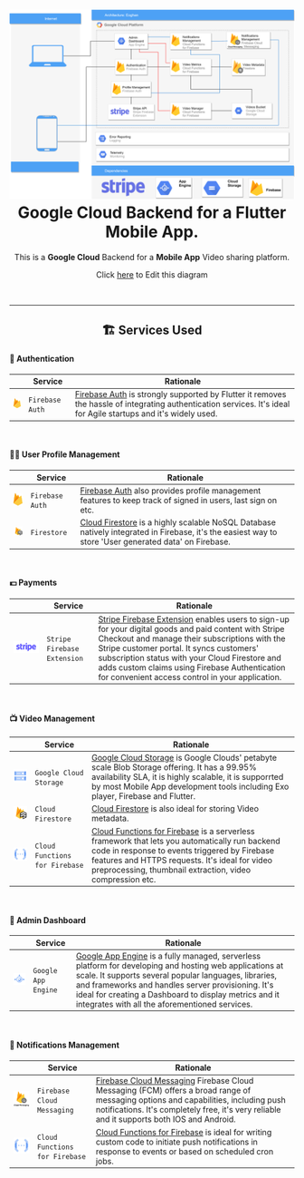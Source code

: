 <h1 align="center">
  <img src="./Eoghan.png" width="900px"/><br/>
  Google Cloud Backend for a Flutter Mobile App.
</h1>
<p align="center">This is a <b>Google Cloud</b> Backend for a <b>Mobile App</b> Video sharing platform.</p>
<p align="center">Click <a href="https://viewer.diagrams.net/?tags=%7B%7D&highlight=0000ff&edit=_blank&layers=1&nav=1&title=Eoghan.drawio#R7X1Zd6JK1%2FCvOWt938XpxTxcgqCijM568yxERAZBBWX49e8uRJOoSae7kz59%2BnS6E6Uoqnbtee8qqv4iW9uic7B3Gy1ZudFfBLYq%2FiKlvwiC5Qj4iwrKcwFN8ucC7%2BCvzkX4U8HQr9ymEGtKj%2F7KTV9UzJIkyvzdy0IniWPXyV6U2YdDkr%2Bstk6il73ubM%2B9Kxg6dnRfOvVX2eZcytHYU3nX9b3NpWcca%2B5s7UvlpiDd2Kskf1ZEyn%2BRrUOSZOdv26LlRgh3F7ycn2u%2FcvcK2MGNs%2Fc8gP09V6iNxS13ka2twq4%2F2mB%2FU%2BS5mZMdHZsRN9Bm5QUFaz%2BKWkmUHOpLss2gf3%2BRYpodktC93ImT2EWFl1FicOEd7JUP4N3UWSdx1lAap%2BDajnwvhgsHqroH1MjOdvzYQ%2Fexpv4zAFgc%2FYNyXkb%2F4MvJPWQ%2B0ExoGsqS3VMrI3Qh%2FU1dOm4Ghj3VUN01wiCFijbZNkL9wldgqcz2YwRRXfse4Q0NUPdu8ayoIUDHTbZudiihSnOXoM9PNMLAEOz5On9iLYLhv1yqbZ5xFnPhI7vhaO%2Fa%2BhPR4UtD92%2FhAfYBDzAR9Csu4YuHvnSSxAO0EVgrSo4r%2BDQjO1snh%2B2lJvR8rfzPcVBUU%2FL35R%2BSwl4yEE3fMRDLY%2FfcQzP0J3EP%2B4h7buj%2Fks5AglX985zY%2BJUdLmoWlRySY7xyV82VvUyT6Ji5wsG5EB%2BVXq%2BID0Iy%2FVJKcYwn7rFMP5BR%2BrNElOVeFVHEk7X9uyCX2R%2BTsxSSWP3zvOgsoDIYxgM8NHB3CXA%2BSMqTFJ%2FbuwhyowYOlxI18by6%2Fg2FV3a6qemEnRkf2WJ7eRWUZ1JxowtonKPa5Bu6YIfa2BYe8i6%2BeM6O%2BLJxCwW6gNu7w%2FmLFDVgQZF9yJqeInvpRmaS%2BplfVzqcCXWVdvXm%2FtZfrRDEt9rkVjtc670Uf%2Fpe0%2FD1z42%2Besylb8vW13m34VXsy71CoKh7Tr14YQcX9Lh%2FeunsPGLfpkcz8Wt2a4B5KSh%2F4%2FyXGzWTrNepm93x%2FxXw7xcJkrxjQncFrltzCXy9SbwktiP5qfSZPkFc%2BVRHTWolj7gmcLOsbGhlH7PkJfe6hZ%2FNnn2fo6a%2B0M2VVDQt1xfl5SKGkc6eXzx7Cl0%2BPVZfPT23EpAH%2ByQOUNL2EZretidpcjw4DU5mZRffauJSmPa6iVBM%2Fezv6u8GdZl98Ny3%2BK9hEoTXN5nv3Vz0XiX4FtS%2Fj6GhSOKF%2FHAYdye8%2BENf8APszEMUUx9qZoRjtgHsgO6sNex7bUzbP7hLO0XeJmrhnsihmzmbRgh%2BpuFZXwD795qZNwXr64z7jDFJ4ssDu0LRn2BX2E%2BwKQ8RQf9uGobj2BsNw9xrGPJBvMBQXyj2dar9kJJhPlTJTPyVm8BDmpvZKzuz361m3tMpaGT4d98pUlFplhzcV3v7o7M%2BV2fR7xaF31xnXRKlbyqthjP8bZ3tfJXMyyTLku2FP0TbCb1abT2j27r%2BeTVnYqe7cxZ27ReIxcW6S%2BFSil1K4HstrKRwviTa6QmiSrEA1idaZlcnFqVILafF0akw3%2B4OMEdKTiq5IlclTWolfXK2zkkLhFxr8dVq6%2FhKd5MtO3RlxJvUntIHc9hLVt1BbvjcCZ4i1dip1C1fLkquMEYhrZLneoovEotZr7Kn%2FNEcKoUayL7SiUJ4XpvPosiJuALqUHAvd7oe9BPySiDmbkvxVtsoWmG9kythvjGyjjq0C21TuuRg2kgptKFA6CWF1deSQusjq9AkGdd9odIC5ahVDq4HTqFVHqFXMqVXYw%2FKcjXQKK2SC72ak%2FrIoaAtHGCoVt0oXYwwfzGlN%2FNtEanT3mZOZLGz5fHl1mKW2wmpSIKntQRcg099JORGqXhuB0%2BNWM%2FnUz2CceXOdlLBmInFEMZAROGq48GYtFLzqQpgQLBUhjQntZFH6lDH7kx2C2KDAQ7gvgBwe5U2kkmAHdcrr9CCsW%2F688DtyCzQDnOnRaR0B7TTGfNKPIjcrnWCkVRKQG0VcrMx8vDokFbuEovdspMzCrboWJWCWaOM7%2Fk6NR%2BlPTXWMW2Wbe1pkRq%2B3tHlnqwHCrsenvtpDelqJfXYxTZKl1ISDII5pQWiZJDY8z6qZ33Ig5FAGNLLPvTuUx8WposaNr%2FpY%2FLUx3giWoFG3vRBNH1kTjwB%2Buyi1XZyXBKD0CD01J4JD8obmBD9qzHQ%2BAYm8gyTOuvhy86YWcwW0XLLhwspC5adKH9Qfh3DIFzA79MYTCQfNd80uK%2BK%2BEKr1qjI57NBonT0dD7TK%2BANGK8A%2FG%2FxSojReosiVUkjgC%2BKpQT86mOVGrRTbSRgajDONOB1NdBTrUWV6gjuj%2FNCH42P%2BjAnta2WaSVFqyPnqJVYUbeF7rXgu5%2BXarDSapkp80pHsjBLfLW68gfndNqY3RJhvO0K6QDAM5JDJJe6Fmi4GigpyBBWw1NZqI9KHwKcLfhsUZU6mkOdSaCONHSPgPoAr4L6b74DLH6eQ%2F3CQPUlDV8FunbTNqP4EJSJF%2BqYXfG07EbxkqC8OVFsHFIDDgdO9RXP6fC7ZTwALCovMKdIIbToAJRzpF080BAAEYwaPkETlFoFEA7zUgvmAB26rrEC1%2FLRQNeSDOUIsx5QQNgqVcjeQbUBGX4JEcj9AvTSaKRUxpDCVckq4bNaSnKpDTGkl%2FAGV4SKdJVP0XOgE0CY6T6iFYISo0EXAa6sDOrhIynEmpGUZz5QQFdZKegBgGweAF%2BwPV%2BjjXIeGKNMAhxCvXmqS1qFPgG30H74%2FBraH8O1gvr5Gv2xK%2F2rcf3cGaM9TauUM81G4%2FzZGAjEe8bwMgagvY8B%2FAvgu3nz7AqekWlVmhOIVxBOAE8wFsA2wsH5e1nzkyRqN%2F3e88YdFZD2vKUC9AL4w8gaM7XkyESNlbMUYXUPck4DNxM1D525ulClNnCnfKXkvHIQB2Pnkc9hpM33wEISmN9QOq%2BxMKQooBBYobTmo5paGPBaFaJnMA1RknwhiZfPntmZpEj7OMTYW3V7m2Wsb5dkLwOKZKBFSnvmJaAJgE9DSqn7A0tYKWCNKNqQnBIs0xEoRANPZ3rgHfVgnAP%2FE1ptOUEKytB%2FqYnm6BpZ3qqWDeDoOYmsr4bBmAjghhJZXrBA9T0nRvcc0EjODSfxqTtdnZb%2BC24i4fl8SUTHVRdoFSg0wjPguwTKA6z1J7rOQTvgSiPLz%2B5frjFEt2f10SemSNf2zvdbSCLSH4ELvAaKftYP4qfiGRyX%2B5drEvqlntXH9VIojZGMdA1YcQvplse65KGGqzH8pOFqioBs1C2B1qpAJpCWAl1eazXQbtb5ukIyKFzrIwj0Rz1zKuE8vyLBB6wo5HV%2BQlBwycB94QmM5zAKx1icoHnmhQ9%2FHytT%2BBeGvY8gaOLzomX8t0t73iYleJa7ou95XoJmv%2BAPkP1pyU%2F8Y7OfdWIihafEoxOi2O%2BdeYm7qfb7KsMsOdRR06%2BSZXgwJecg6P%2BXNpD%2BZtkH%2FP0p0995Yu4hbohHYnTDqCitsHu%2FKrku72r496%2FnK6ge6nWM%2BvISBTxH3msY7lHm87PUywUNb%2BHl5fxkvvEzdwi8jO7mIG03YnvDuzc83uilWzGGOzKD%2Ft1ah3ey%2FpW835R5%2B7mofs%2BSlD8psbdSYqQ9HWA2cq5HcgnXyWIaxXbXQg5pAWF9rkseZUhhoQcCOPzzEgU6z9NhWkvIFWkMYSUEsCgElyyo79EQqOQQBBAoZaR0F5ET6ztwNaFd5JiCi9ntRQ4xKVfbiegA1ufkYAjBxW4JY3ZlfLdoR7o9ta7pJqUleIr0lNKor8%2B%2FlxDyEjIejZFXopAU3FAKxoAZkoXp8KvIGkodQJCi1PdVyYHgLESuKwnBhadD4FIHKOhfmZNQl9Iuz8K41EAgIYws4DfVUT%2BSUN%2FTW6KEgnYY90051PcpvGkRQkuHRm3oozEOuPQMCfBVWVdYwZGnNQhR9WBOKnINe6VfYR1DKGpR%2Bhkez6ocuB5fYIfQGtzyKixq%2BIYCDkEDSjNCP2MILi0IGEOs7idQYJwe0Mlp6uYocKEv%2FQCOCni2vH1Ga%2BUEBHhAU9SfAwGHkBrSGAK9S5%2BiBHWKOii94mwMbTS4kCwUggMOZQrGB8GqgEO%2F%2BaWuKsl1WqfBL4zv9lkLxjs%2F47IUMJTKOeMRjU%2FGAFekUePOqemoXXEBIT7gWUep1xqvWokCPaPB8%2B2ziIf1Mwz1sxoEncZoXF8rKEEzmj%2BDSSuBJrmBZGQoahDA4XpgNbSHflEoFIzP%2BAK8omSR0bQN%2FZJQH%2FDe9AuBsobSFSMHxq0RDf9ggPPq%2BTMoRdH0ATiaAz%2BFZMNft8%2FS6Fnt6VnEE8C%2FDe%2BNEI6ej9N6DitdB%2FiBV8uyCvKvBt6Vb29kjIZ2Ma2RGwhEcZQQaPgmRTwO%2FHaRE1uRMehLgbEqF7oTgEP6IoMjKQSZbGSiTnJoIE9hI5OiZqA0Y%2BAh3EM9r2jKpafyMfCYR5xhE4qzTrrS%2BgX%2B4B7gSy7qcaFUEMJBNb%2FoCuCb8fEMl0PdP4v4U3viMTSm5lo54zrXrnyC6DQnGznRUHIEeDu%2F8gnwqwE65Nym1fA4KleO0F9NA2iz0p50F5IHaEOmG3kHPMhXmgCsiMeLRqYBpy%2BfRaG6DrrjgtMbeEiUdLnoQdBDKNEDOBQaelkk4jFU%2FrLP5%2BWv03fqizrYrkoNlKrBOw79UU86Oi81hI8RSic6iB4IfhKlngE2lBCqdB%2FBjKZPFKyRo4uehrpKDnoE5KzmVSQTiHebscFzgYCStHTTN1VP2wTzq25ASSpt5DX84gDs4%2BLK94FCPcl7TiI9ctXXklKBrqfO%2BtEDvhee6VjUL9IVXoHwYDyNQzq3qRBnnQjlw2e4l9DUEgW8XOuItOaHBq91AhnZj0BrdOAYycPVPpzxjHSmRTf89IS7ANm9C%2B%2B8Wg6wyldbhuiiI%2F3XyOIDvGNwjRln2K%2B0ewAH9AV6stFLdbvAjxc7okoIH97FzqJ2ET8WjQ5MtZqGL9ojn%2Bwg0l23cGqIhvilvRqeqral1Sv2D55ynj1%2FYwcrBN9FdnK8HvPV3gH%2FlGhsZ96DX%2BAB7XyN8FuhaUcnv9K6pMqrPQW4kU7WkZ6p9Q2SJ6V40osK0snYhb%2B0QK6Qfbzanjo13tgCNKmAdNcTjs9puZF8sZcE8FmpN2Oy0DNwrVUXmZnDGENCQclHsFn6C%2FuiNHofpf5kpHMbG1Hrx4veRm2SKLXe2Le7Z9HkiDFSLs%2FiyAZf9BXYbmTXykbOCk2qk8gX21Q%2Fe7HnqjRH9qJobCCaVgV6a%2Ff%2By1s0byfeCGwBkl%2Fjgt%2BRVSLf8GJf4C9K2F9oV%2Btm48nmoUQ9fsZFiGwTgh9r%2FJxb3CP%2BLxu%2FGuiqlcgnveD4xl5Cv8oz2wE6Z4hkFaVhrau%2Fd6enKgS7Rze6BtEB1xpfqfaBR8hHtcAOzBGPNPwpINsGdihHiei8wVudAEcJZoA7N550E6LvpRzZmqu8Ih662n%2F%2FDk9v4Rj5BgAnsm0y6HYB0bq%2BBtwc6%2Bnzs63D0HTixU7f%2B7bzHPmJVz37UrYxRAvQaQ3f3T4r1Lxz0e8asoONjwT%2Bfw54rJ5oLNBPdgT8%2F5fPAi2Q7RYusUOlXW3FnSwAn4AfHQivyJFFoUS%2F9lgGa1xc8Kue7WTV2Hm0LADqzp%2F8DETfJ30D8FhXGBu%2BvMQqqF%2B6jkeu%2FSKdqxHn8SG9o9U8BOXID7rwEFZPC1Tzm3KEn5oviCefB9Gw4UkoQ%2FL%2F1Fc9XVjW5f7FD0U4R9OMTnWmragh%2FQbXV%2F8NLbXQkd456wmk8%2BH6Kncl4IYyGrlD8S6UFXV82PD0tQziEuPsq2K1LWliNPCDkZwRlzYAR8jmXfRWbfPBbpBn%2BAAXqP9rjAIx%2BMVfRX3VfDq%2BwI54jbr60MCnCI9PNvH2WTT5ZV38JwrZhStdwW4YyE40uhz8KBSzUBc7AXhHOMMuvnttixsdDjzx5ninvuKdl0hgvoKWrFS9tj5UTi9j9Py0uEx%2BVfnJIRex6dWzO98wwfMNyafLXewLzXEESRM8heMsQ72ce8AfvD9FfMHxB4nZT8sL3k%2FwDLODv6vXP5vK8%2Bz%2FswTWZbahmZIQUMrYW%2F4%2FnCbrGQMABbv5%2Fv%2FvpyjeM73RpMrvnr3C%2BGy5tlxkbpy%2Btdb7JgsHRMxeJjUfzjk8n6Boit47FfAoh%2Foyy%2FreNOqnsShPf7kyJwbMSn6NQznqS13xytWfw62PX7u5o%2BFPfOvm6U2b%2BV%2FPXrT5yls3Ty%2FazC%2FtfcZbN8%2Ffpnlrmf3HvU3zeOqH4m%2FnPrjL%2B4uXRs4vCDXP%2FdAM0OMXin8dHsG%2Fi0ewz%2BKRr76ZdZm4%2ByozXaY0fpF3s4jf7tUJCr95dYKn7icQH70E%2FHkTiB%2F74oR5SMCuIrOt2bHtuVs3fv8ihT%2FvaP3kFQfEf%2FGFh4fWBX%2FHPPpnry%2B4DSM4jP7CPljCxLz2ahX29EN%2BkqfG%2F1Ia%2BeubYbxN7G9bbfAq3j8J1w9fwvmQd9oOvpP%2BlFfaLqvN2sfYQVow%2FevRyrN1vW%2FEk%2Fb%2F8%2FbbP7IxxDeIxVvK%2Bt2W4tc3Co98o3%2FYKPAs84V4sOrsnzQKD9e4%2FvusAvMKzX4xq%2FAoKPoAq1C764dvtgqgleJ35RAJ7ilv%2BPL7gxxiYzcYe4tSa%2FEy3T3rEi1iq3v9GZB8p%2BV6CeAfy%2FXJluv9ovvfsFyXTO2ffYzezJa9ac2%2Bmi3DPzz3%2BmNJdPwPzb%2BX5vw7SU7%2FWhS%2Fd7P%2B5MQ%2FmOK%2FmpAzv46Qs1%2BT8rdpdxcRtNvNpOhr%2BoH4moJ4lR1%2B%2FqZ0r7gDNH8zjcZS3MtGXplGu2%2FqsiPrJVtI3Dgn5zHfNQQ0sctn1XaoQvoGyAx2AzDzJlwM%2BWP1uSZ4fJKSM8Qf6x%2Bx%2F6zmZL9HdX6ssXxd%2FL5fqZIPXKc3fawPlrdv5m3iZXKF5bC3eRXDfqg%2BjmH85zM39Y86gv9ut%2BARB%2F%2BcdRfvdQuKseHQ8XDKbod%2FY06IhUd%2BdTFfP5ni32umv1k1YRjDtFpXwt4g%2FasW%2FyHK2M8x8LfW8raJT14lQ%2F5aqdhXyfMNSyaIO5cJezAp%2BnC%2FyU9br%2FaxOVhhtfXjh%2FlFyU43y8Q%2BrF5PwN5kaoXdDlqSY8%2BPf%2B2tHOzd7n%2FuGczfLBt5lcH%2F9j4Oj32T%2BzMHQH%2Bg5bROdjy45yy9nHgblD6%2F4d4bNqQkAW%2FTb7Dhkyr7oQM%2FLozy4NCP60v6z4TlA1Te3YEcjxaUPzqQg%2FoshUfdr%2FuQ3B1YbTd2fDf9Q6qrh09cDO4%2FRqvLeSG%2FxOlL%2F7Wzc3CCeSf9%2BU%2BjP%2F51%2Bj800l69R9T%2Fznss7S5HMd2Z%2Fx9nlo%2FAO82%2FVJHM%2FULayzKJ51h%2F67yrx8aSuA3hf5apZN%2Bz%2Bjn3t5F9RjxEPBcRfOHe3b8A87Rg63NowT8wVxeufOHOcB8gAw%2BDu3eg7tnCnXev0nnP6Tr0m7iiL6dxXE4uvMMUzj6KZJgPX8nzEG%2B%2F1raAj%2FX1A2o9p8rr%2FPD2Op6HaP%2BYdTwPQfrYfQH1JPPXzZkoj5eqfMd6%2FB89zKBZy%2F%2F6loP3K3yw2yLNTVPbe%2Bs0sV8lxv2XLq75QHG6tPL7LK55OPpv8K9%2B5Y3gdkimWv5ENAY51u94iQA%2F%2BnC8kccefNPQH0lpCRp8tuxNxKTwRRQiUZvIY%2FQVX81m0E4lddHf0Qj%2B7kVUWyI2Awn1sEF39oMA%2FpYliQhR%2F6c4UyqQHJN84cy6bDJQqXhgVp6ICHJiUZW%2FCNEMjuyR5XdiH20%2F78Y7dAMbkUaVom%2BVz65RQuTcKNIL5tEtJGq7USxZFGl35nhKq3U87FmePqyscVtik82I2BQmGYhdppDVky8CVCJ%2F9LsbauXNOxJ9wqQtfVxyR2xZcahNvpiuuUwCnSVyq4rH5ywZDcwpni3h7qFlsmTfhgvAhIjLMVdWEsc47na3n6G9HLiiHXBVd9teI2%2B0XVVmVUoqGQ5UGpuhknRIsjRjTPzpNI4mJZ%2FggDmRXZlEXJDLDOtyhV%2BhEq6yDtiSJzonnlLgQTqvJB4HXXiqTuTJJ2YL1eMRCYXZYDiKNMEylvMFEFFa93oDuT129UO6dfESC4WxJZu9npEZIg8MsHKNOWN7zmiki%2Fl8sJn0vbWxsbYmGnNFqK1dVo6PlRwpxcnnzZa5JlYGe6T0vsJxXOoF9kTaascJADXXO%2BTAO%2B7bPYYe5Zti1p8lmET1mGHW3uBROJo4O6MzD%2BebFYwCK9pFODOduN8rSpYS3Nmg7HEJ723Xs3534ubBUXaI4aiM8rYYK4zCDEYM1VHiTXu26Y9EVeqvhcGy11ISn9srhdpVEcTiYIqXAd4e7KjBoqdQjL4b%2BPNYGeRtu9%2BacAthOU0YtuhmkaAeU8YMhY07aQdLLWfdKpz7%2B3BKFnuQjja%2FI6QZZ6TLOTQs6AfytD8eRJoTybV06HT3u4j0Tv4%2B7zDL4b4raZrd99vurDser2eneZsqe7qsOG0QAHENvzOXcXjJjHx57NuIHbLNvpaRoUHia1Gh5tWk7Dnr0vS7ZmuMiWxJmYOFLmvEuu%2BS0dxoTx1fokiXtrup1j0czKgznJeLEeeIZJq7HdXPjqrr%2BvvRwBytdu5qtx6sebPb37dUjrfJee8oDCg163VDO561aLId7ly3J3d3GaUOdid8ZQpKZxi1iO4sGQ%2BYNFLzuWMB7AO%2FA39lmVUianfsmeP%2BoDeZlHnIYkafn1fqRPBw8zSeyWa1jY4cwexIWQupw3opypZf7BlqUA6HOIZL69FskOAHnplymNBLYWRCJ2mFMzEg8rK9rTYjHNNSh7daw9NsxU%2FkCtvjEzsYr3BKEBeSOZZCw3cGChaGXN8jOhS%2B6c7iBGnzPiuSLazcxjbrWt1%2B7g2d%2FiJQ1cNKwIZTGME4Z9k1nlmeYi7tTUAJhDrY0MLI72%2BjQU%2FGqEGPVFN3h6pmo3hlj0%2FswtKwVTJ2eWezkjF6h1uD3gnL9U1fOuVsD%2FrVjyf4O1PaO2XIOZRqFJuWVBqHWBtw88BS6MRajjEp9KSMHVA5O7LMcNL2w1aXlFvuDqcxWqMs18OooxIvfNmUrO1unAVkS152O2bC6KMocZWw2Mh%2B1Za7WwfpJproI3ItPcrHxRWzEQ2%2FsEMP6duVH9BiW%2FKVbT5gD4ohiGNadec5nk6LXpuGWEXaxk6biMZz0nBJxVAPXcXSJkos9ueyqbFyd9M2J2HJtNRZe4DPVS9tjXemqxylWeTjvt%2ByY2EjSBIuUh6VJtN8eAwqMLhirAvtuD8ihNRvr3bSqWOtg4FPbLegnjo432sTB5qa8kN5OFGPEiFEM2egnjBDWPhTHvS46E7LzXLnVwV4goGtqeMuzY%2FJXnSS2wfa7M2Cse2F7rAz8qBegSEN3uK6QWW5pdgZ%2BOVgHiTr4QHM2qHwWqPZpE8pcoEvhgP6JJ9Wsqr2x31FIdUBOeWJnLeM4bQcTHZ7Ut5rre7C9YTVmEmUbOm2Jp02X%2FGWNGiXtBItHQHp4tYBwObC%2Ft7vxG3TTaxeRzOp3ngzcYZIN1NdY02SJu4BVvvDfmHyU4%2FRSCuHe1oYJuNkQfWVzRjaUoZ9kxcZquym2%2FF8hOdTk1%2BoE7kbTGIx54VdEiwEiqy48uBs7JAPImWhtob9SgPrtttb02TuOh0gqRGVgSXORweVyDVnGg1XviPKSngIu3S6HZYDs2DjAwIfH025fFf18U54ILVBS%2BkxbNdegUUWt3MsHCQjZH2TpCXtzKUk4y6%2F1llzt5L6i1HfrbY8v%2BqHR3kKKtDwkiGvbzYVjHQGdYA6GTNnyIjn1zEu0MreDjzPMcNsHmDTHjMdqAgHzrqn5aG%2F2XCqllYOBdTFZIE72%2FL9go1IGdAoSgN7y%2BLDXlYdWt3t0pbKpcr5eFsXd0rEzmXLnVTG3Ges%2FQi8xDbRT3tpe2iH6SQ1S6ktdndBsAJvrZ10w5nW3ZR8TuOMp63T9GR55oHhCCS7ylrIR1gajIWCOax6xqlNpiPG3m9ELFeYXZeZoeMxkAqnGCtehZQnWqP%2BaoK7FeZTDhJ8n%2BsVshnttJQvpX3o7NkQAaSA0ZDNzmFq1Q6KaG75%2FnHdLZjU4gZEYuLd9UrhWS9lnaoA76QrT%2B22BZpVlYhjbz%2FWzC5ibrHognMlOqZGuBghWYOBIXedhWG1T%2FrCLjZt2wDNNZu2HTks00Kgxt4G%2BV%2FjcARWp43P8lWWYqWd48FoAkK9moR0Zi6IpXFQyUx33EM3Pvk9HKEc03tFIXAlslZ9Xl0vFzJyU%2FZzBMFws%2BHRwGKfjPsSaW9GXaQnqY48WcjOstPK9SKiRpmvVtFu7oWDvbo3JutMWrC8uthJhRu7rnKqBCYQZbE93uXDZM8wglTYI01RNXKEl13MWFWg9laLqVYconFYQI%2BibxG2Vftqq02tI%2BaidGL0yUQYSmqqsAetN86GRyz2h7ob9mYH2ci71bo7M1h132pJprc%2FEVo7HofpwA33UigutpS07%2FJ5C3xOcTHpyvK4xdh5scE2S7UuLBbCdHEEC4c4VrTX6Xhu4VorkpepPqNVLN6IE43qO1tKLTl8RUVUx1zq2mRjZ8L4kKZMCN7nONCG47illsXmNMoFxmUOsZG30ulmSMVsewJIGwETinZObKAfWxqNpRUxMCZRktCCvT0OsYEXiqFtEavTVG4h9cJmy0M2IJjhXsvb5bwVtjs7Ti%2BHQaul8ijB1A5JlrIsajYrxuJG1tcta0r73Ly%2Fnii5l5aZsrTWKzHfCnLsVWgVEnhmWT%2FU46JXhetWt6C4xRYZffhdzgpOKz3Ha8%2B4NRFZJpRZadLVAhp5SIXCq5js6MrGEjqTnBRxf8kY5mJ6WmCDVd8EA2Di7GB98nFTaPXGbt6ToQXmxNm9nWrF8nreSddBdaBy56giQVHCeJvwGjU1clIDL0qbbXq1js8zMVcEG4gybg%2BqU3cYrZF8dI9GEIk0beeHjTvwBW9Vblr7XNTVIc0zRtitNh1S7ShWSauyN9VFw%2Blvi9lh4eda7Ja4uIkSZ6Jnxmawapd5Z12czF3qOV3yMMEWo6Ovn3b2KhjvdmoRtVxwjdV02uPifU6Ptom6WjvLaa%2Fdif2JMJEOrpKOtITrb4p%2BW1vYiUHMxlNxoHqeAbAGuc%2F2jma8Vr2et21L0cDpDaN5wex4iUvFjKOmDObM2rnVdcfK%2BOgzwbSQutpqKNoLfFf6R0TdzX4ld8N2Ct8jxp3Jw2LrITOYzI1j0u339yvtyPf2YTAgTxM1nA%2BqtEP36cSZGulu65ZStzTl8cDgw0TlpJ0eskS7NUxwdsusA40Hhd1HIZvnBkgnLHRWpuMo3HeyclbsTJzbDA15xmJMTsqZqfBin7GURYVnMyHpKevRjuGwYW8QDrzTnhieY7PFSdtVy%2B5Iz5NwyaOIBvT2wVhu1sGSP%2B3Co%2B2xC3nfD7Susuj6By8txKFFYGuzbzFxzCbLoi%2FxfgzEDfkyi4MVefQCw%2FCO1mATdsze4dTzjjGtOXqYIm6Jj4cWBbza7pk%2BXB%2FXozGeB7ugYlY532oXAK9qHUTP6cvtE19a2zXPcCbTOUUIkxExNo4KudFYhp2SM%2BRR5Qw%2FW1jkVCMpJ2AOMw3M2KbbZiDYL3ht6oIbEWwJmsnG4OeDdQhNSbUFs4PCxH1%2BqlE5C5eCuMNPvKGU5DQnhW4RHzbsSVLHOhGZs13mp8UCnuCyoDxOtqtI22kJphcTeYIskLTWkcLFj%2BWwnFezeYiV496RKk3Px4VlyOddj%2B8MeD7BNuAszyLnJFpiz6xYm1sGRuxMyiVhixQ6Eofp6aRsmUkfBSfZdJ0dI1WyutZyQmizItlFx7nnzPptC2uJiSwBQddn%2B9znqh7n2GzLOR2Gh1Y7IEezdDQ9IW40lGztuuXBPflb%2FmSyBS33Ymh%2FuutPbfPIBQMU9m%2FwtTmYGzx3OlTHnF8DGuf8FlmZEY3O7tkNSnfHCB0RIvLr74k6nMz1RsemFY%2BczHIm%2BOphqdoDpKR0bU2RGajvFKktP1sv%2Bjavxgikvjc%2BoNh0v%2B3FFjdEHJH3cLzqRbYxbPeVIB4VghyEE6wccsE42rU4teLmpRpqKwiWKkR7twRDJsktE6G%2FPYt2U3c9REmUSerng2Bm%2B6ddy4fos93ptLdiyMvhnpxwWXuJyA9oV%2B3jmPUiKphhebYr7a0cy%2FuT0u7tNZnsqnQ83I%2F3rlZgY9OmBjJRbc3cak9QPsRZxETI9sKeMxivei1mHCSHkTmQFbxTjrADSgVsRXfBKGq%2FzJL9jjBnhMUterIu5eOqK5ThXCh9e7BxXYaR2XFLwEcYLw9E3JBZQucPLcdfilW8CARabsmmtfK6yqbjjifRYMX3qIPYcvCxLw8mxzY2z3DR2e44YpfZrhoxp6E7lDoVpbeqZYjRKEqeJ2t%2F4U9GlZUB17Tm8z2zms%2BHwihVBiOuigO%2FrRuRs1Pa%2FbZyUoR4xoUUOToizZ%2B2inza7Sq9NXaU58gNXSd4V8kMvNNepS6hBEtlqu77q86u75eeN4hGLB6nEL%2FMwhZuVNiwnKXqwmAYlqL3gZQOWtZ807eUMUtFmDTLzKLDg%2FfHDFpqZQh7b7CJVsDHo85e7UTjNO%2B0SJnhxw6ojPaglTlrUeeMAfgqO94thZZYcSG4vCfG3wkHCLlFbDz2pVrJgNPH9GVJ7SEvxUs2%2FECxgFheuKpDgkrzF8MONunbx92kY6wJb6nQ4LO4HCFh8qBTtbhtvpGHQYCVWXXqOJkTLOMVEtRNR%2Bx4w74%2FcXxhtqUtPFjsCULr7T14utwaJC6LyECCc6YOcG00GpXmcE4Mu%2B6G2o46uhEYIWWspDjrgHtpL3bGcbJe7sOKT6RhEumaOos0uq1Q2ibomxOfpfb5KC3MntzOp9Tw5GmxKejQAdZ3Jyfdc%2Fy2txmj5JA03GOA73Q56ZxyP6FdFVtqGX5aJkV0VNvEFIFlbUf2Wj0u6nMnFDcsKHm7RaFPmZLOQReOLHw%2FrUdOJ5sssjGDOloGUTVRu%2B2k7Pqmx1lOsQK3uTc4GkbmHQOwj7nZwQernikzPdN0Dlg0WS2n4WYOSi0yp1WL2NhHjIgOHWbhj9mthZ%2BmrOwnA80M3CSexTK%2BqZjdsKvt1a2uYPJiLEwO2%2BHOyBd4269yBIbaZYy2GzFTD6mYdraM58WWwFiTn8UtqZ8t2f1Mapma6PTORm6lx7bb3srE2lE4oe9IG25ZzY9dzXfleNHRJx07VhfTRqcZQofM27SwqaBDpjyihKsg9gZjWj6EPc%2B73cjy4zP11Mt525dzjA8S9w%2Ffdf%2BsdQzce%2FLsP28y8naFy80sC1P%2FPFgtUf88m89xgGBoRvNjZt5vNh6td%2Be8m3p%2FsA6CJj6LasSHzmuO3MhtAHvnpKWWxH6WHOoZw19lavDVk8xW7i5KSjQp%2B79tswHDv2v28KvrIbj3M%2FV%2FbjEs%2F2i5xVdnxP9dRQrSdnGDv%2F%2FkEtGbBWQMwd%2BxN8FyD%2BbDP8uw8vdrsP%2BVE9h%2FTjL7c5LZn5PM%2Fpxk9ucksz8nmf05yezPSWZ%2FTjL7c5LZn5PM%2Fpxk9ucksz8nmf05yezPSWa%2F9Ulm3z5XwL3MQ%2BEEe%2F%2BmKs5wXy4ngjzPRbGflYvCLzsk%2FSKzPJ%2FwivDtRm04AUh%2B8N4f9WByjb3LRn8g5n%2BtrWI%2BAfM8Tf31dZZ%2FtHPMpd4nYJ27Q%2FJP3ZyLJ%2F76ho1a4cJ0Dz6M%2FUqXn7Yf3Rtn5L13N6%2FLtNFX96O7bNnyi%2BzySb1DNL%2BakX9G%2Flcy77cz0l89JvHFPM3NRKddHQ%2Ful8jenRuvt95zD%2FLJRTvwncF48Ur6e%2BfTP0QPvFAD7INJcpxiv5APjjzkqE9TBP%2FMFpQ%2FXXqfqR6Oe6F7WIL5Zu3zA7rgvYfg%2FVob%2FlLv2Mrgq6rgsfw%2FPyD1%2Ba4dL1ZG3Jv2O8GPV4fEX33ZbYAxiEe84GDo3zfI%2FGs65wN0AX4z4Y8%2FWufE4V%2FIBysO8M%2FbX%2BkdJ838dybMbyhEPNjvj2DIL8yDQOXTKIRj%2F7ajz74Z7yx7FyFi94by0RpA9vOs5KNFgN%2BznOzBuTCogb%2FTGqVo1zmc2hWvn2a9fLHB4u2is8t%2Bi9c1asvb53%2FZbSt%2B160Zvz1Ov0%2BQ3LP%2Fo5283trF6Jdbc4Z%2F2KmCHyZRl8OebmRqmCWHeqHP7yFU5wWfaTOo%2F5Bcscx7zAr2rxcs7KM2BcbOEvSsGv6mFH2vID44tuzfI2H%2F0t2WfiyPcSdJ3L0k0Q8E6a13NH6prZW%2B7cDN79y3720k3x64yWIPcvU%2F6bTN1zeu%2F8XjkO95VYl5TJafdNbmQ5AeLZT%2Bjfbo%2B3M6869jGD5QYn67Iy4f78L3nz%2Fu8COOSXmeNn%2FL2nz1OJV%2F9Pgb%2FN4E%2Fuq8gH%2FBMOolP6A02tc4Aq5up0ReZ4P3HZP0IWxC3rPJG9MZP8An9aPfes4Xjt2kNtnm6MzXDu66ewDHGPqGTX%2Fs5K7HfEz%2Bk3z8XSd34S95mP2aUvsluPWBUns4FUj8I9zK3p5Kx799yhx3cwbBt9bnyR86lA7tb5Mgv%2FKpOvLGtGTlohr%2FBw%3D%3D">here</a> to Edit this diagram</p>

<br/>
<hr/>

## <p align="center">🏗 Services Used</p>

#### 🤚 Authentication

|                                                        |        Service       |                  Rationale                                                                                                                                                                                  |
| ------------------------------------------------------ | -------------------- | ----------------------------------------------------------------------------------------------------------------------------------------------------------------------------------------------------------- |
|  <img src="./icons/firebase.png" width="40px" />       |    `Firebase Auth`   |  [Firebase Auth](https://firebase.google.com/docs/auth/) is strongly supported by Flutter it removes the hassle of integrating authentication services. It's ideal for Agile startups and it's widely used. |

<br/>


#### 🙎‍♀️ User Profile Management

|                                                        |       Service     |                  Rationale                                                                                                                                                                           |
| ------------------------------------------------------ | ----------------- | ---------------------------------------------------------------------------------------------------------------------------------------------------------------------------------------------------- |
|  <img src="./icons/firebase.png" width="40px" />       |  `Firebase Auth`  |  [Firebase Auth](https://firebase.google.com/docs/auth/admin/manage-users/) also provides profile management features to keep track of signed in users, last sign on etc.                            |
|  <img src="./icons/firestore.png" width="50px" />      |    `Firestore`    |  [Cloud Firestore](https://firebase.google.com/docs/firestore) is a highly scalable NoSQL Database natively integrated in Firebase, it's the easiest way to store 'User generated data' on Firebase. |

<br/>


#### 💵 Payments

|                                                        |        Service             |                  Rationale                                                                                                                                                                                                             |
| ------------------------------------------------------ | -------------------------- | -------------------------------------------------------------------------------------------------------------------------------------------------------------------------------------------------------------------------------------- |
|     <img src="./icons/stripe.png" width="400px" />     | `Stripe Firebase Extension`|  [Stripe Firebase Extension](https://firebase.google.com/products/extensions/stripe-firestore-stripe-payments) enables users to sign-up for your digital goods and paid content with Stripe Checkout and manage their subscriptions with the Stripe customer portal. It syncs customers' subscription status with your Cloud Firestore and adds custom claims using Firebase Authentication for convenient access control in your application. |
<br/>


#### 📺 Video Management

|                                                        |                  Service               |                  Rationale                                                                                                                                                                                                             |
| ------------------------------------------------------ | -------------------------------------- | -------------------------------------------------------------------------------------------------------------------------------------------------------------------------------------------------------------------------------------- |
| <img src="./icons/cloud_storage.png" width="150px" />   |         `Google Cloud Storage`         |  [Google Cloud Storage](https://cloud.google.com/storage/docs) is Google Clouds' petabyte scale Blob Storage offering. It has a 99.95% availability SLA, it is highly scalable, it is supporrted by most Mobile App development tools including Exo player, Firebase and Flutter. |
|   <img src="./icons/firestore.png" width="150px" />     |            `Cloud Firestore`           |  [Cloud Firestore](https://firebase.google.com/docs/firestore) is also ideal for storing Video metadata.  |
| <img src="./icons/cloud_functions.png" width="150px" /> |     `Cloud Functions for Firebase`     |  [Cloud Functions for Firebase](https://firebase.google.com/docs/functions)  is a serverless framework that lets you automatically run backend code in response to events triggered by Firebase features and HTTPS requests. It's ideal for video preprocessing, thumbnail extraction, video compression etc. |

<br/>


#### 👀 Admin Dashboard

|                                                        |         Service         |                  Rationale                                                                                                                                                                                                             |
| ------------------------------------------------------ | ----------------------- | -------------------------------------------------------------------------------------------------------------------------------------------------------------------------------------------------------------------------------------- |
|   <img src="./icons/app_engine.png" width="150px" />   |    `Google App Engine`  |  [Google App Engine](https://cloud.google.com/appengine/docs) is a fully managed, serverless platform for developing and hosting web applications at scale. It supports several popular languages, libraries, and frameworks and handles server provisioning. It's ideal for creating a Dashboard to display metrics and it integrates with all the aforementioned services. |

<br/>


#### 🔔 Notifications Management

|                                                        |                  Service               |                  Rationale                                                                                                                                                                                                             |
| ------------------------------------------------------ | -------------------------------------- | -------------------------------------------------------------------------------------------------------------------------------------------------------------------------------------------------------------------------------------- |
| <img src="./icons/firebase-cloud-messaging.png" width="150px" />   |      `Firebase Cloud Messaging`       |  [Firebase Cloud Messaging](https://cloud.google.com/storage/docs) Firebase Cloud Messaging (FCM) offers a broad range of messaging options and capabilities, including push notifications. It's completely free, it's very reliable and it supports both IOS and Android. |
| <img src="./icons/cloud_functions.png" width="150px" /> |    `Cloud Functions for Firebase`     |  [Cloud Functions for Firebase](https://firebase.google.com/docs/functions)  is ideal for writing custom code to initiate push notifications in response to events or based on scheduled cron jobs. |


